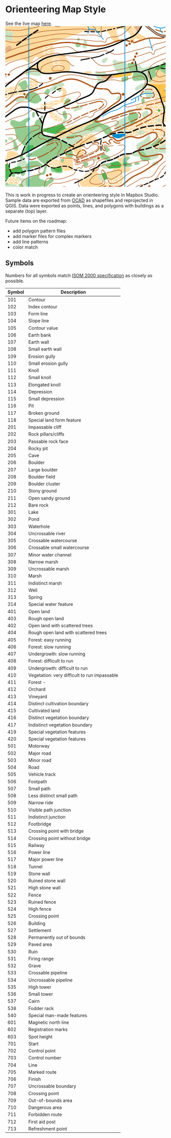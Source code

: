 Orienteering Map Style
===========================
See the live map [here](https://api.tiles.mapbox.com/v4/grafa.e8deadfc/page.html?access_token=pk.eyJ1IjoiZ3JhZmEiLCJhIjoiU2U2QnIzUSJ9.4LnG05Ptvi1sUQ8t68rfgw#16/46.9497/7.4219).
![](.thumb.png)

This is work in progress to create an orienteering style in Mapbox Studio. Sample data are exported from [OCAD](http://ocad.com/en/) as shapefiles and reprojected in QGIS. Data were exported as points, lines, and polygons with buildings as a separate (top) layer.

Future items on the roadmap:
- add polygon pattern files
- add marker files for complex markers
- add line patterns
- color match

## Symbols

Numbers for all symbols match [ISOM 2000 specification](http://orienteering.org/wp-content/uploads/2010/12/International-Specification-for-Orienteering-Maps-2000_2.pdf) as closely as possible.

|Symbol|Description|
|---|---|
|101| Contour|
|102| Index contour|
|103| Form line|
|104| Slope line|
|105| Contour value|
|106| Earth bank|
|107| Earth wall|
|108| Small earth wall|
|109| Erosion gully|
|110| Small erosion gully|
|111| Knoll|
|112| Small knoll|
|113| Elongated knoll|
|114| Depression|
|115| Small depression|
|116| Pit|
|117| Broken ground|
|118| Special land form feature|
|201| Impassable cliff|
|202| Rock pillars/cliffs|
|203| Passable rock face|
|204| Rocky pit|
|205| Cave|
|206| Boulder|
|207| Large boulder|
|208| Boulder field|
|209| Boulder cluster|
|210| Stony ground|
|211| Open sandy ground|
|212| Bare rock|
|301| Lake|
|302| Pond|
|303| Waterhole|
|304| Uncrossable river|
|305| Crossable watercourse|
|306| Crossable small watercourse|
|307| Minor water channel|
|308| Narrow marsh|
|309| Uncrossable marsh|
|310| Marsh|
|311| Indistinct marsh|
|312| Well|
|313| Spring|
|314| Special water feature|
|401| Open land|
|403| Rough open land|
|402| Open land with scattered trees|
|404| Rough open land with scattered trees|
|405| Forest: easy running|
|406| Forest: slow running|
|407| Undergrowth: slow running|
|408| Forest: difficult to run|
|409| Undergrowth: difficult to run|
|410| Vegetation: very difficult to run impassable|
|411| Forest - |nable| in one direction|
|412| Orchard|
|413| Vineyard|
|414| Distinct cultivation boundary|
|415| Cultivated land|
|416| Distinct vegetation boundary|
|417| Indistinct vegetation boundary|
|419| Special vegetation features|
|420| Special vegetation features|
|501| Motorway|
|502| Major road|
|503| Minor road|
|504| Road|
|505| Vehicle track|
|506| Footpath|
|507| Small path|
|508| Less distinct small path|
|509| Narrow ride|
|510| Visible path junction|
|511| Indistinct junction|
|512| Footbridge|
|513| Crossing point with bridge|
|514| Crossing point without bridge|
|515| Railway|
|516| Power line|
|517| Major power line|
|518| Tunnel|
|519| Stone wall|
|520| Ruined stone wall|
|521| High stone wall|
|522| Fence|
|523| Ruined fence|
|524| High fence|
|525| Crossing point|
|526| Building|
|527| Settlement|
|528| Permanently out of bounds|
|529| Paved area|
|530| Ruin|
|531| Firing range|
|532| Grave|
|533| Crossable pipeline|
|534| Uncrossable pipeline|
|535| High tower|
|536| Small tower|
|537| Cairn|
|538| Fodder rack|
|540| Special man-made features|
|601| Magnetic north line|
|602| Registration marks|
|603| Spot height|
|701| Start|
|702| Control point|
|703| Control number|
|704| Line|
|705| Marked route|
|706| Finish|
|707| Uncrossable boundary|
|708| Crossing point|
|709| Out-of-bounds area|
|710| Dangerous area|
|711| Forbidden route|
|712| First aid post|
|713| Refreshment point|

